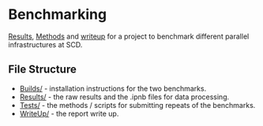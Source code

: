# Benchmarking

[Results](Results/), [Methods](Tests/) and [writeup](WriteUp/Benchmarking.pdf) for a project to benchmark different parallel infrastructures at SCD.

## File Structure

 - [Builds/](Builds/) - installation instructions for the two benchmarks.
 - [Results/](Results/) - the raw results and the .ipnb files for data processing.
 - [Tests/](Tests/) - the methods / scripts for submitting repeats of the benchmarks.
 - [WriteUp/](WriteUp/) - the report write up.
